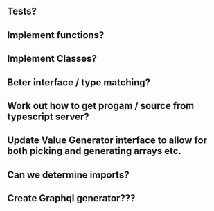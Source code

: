 ## Tests?
## Implement functions?
## Implement Classes?
## Beter interface / type matching?
## Work out how to get progam / source from typescript server?
## Update Value Generator interface to allow for both picking and generating arrays etc.
## Can we determine imports?
## Create Graphql generator???
